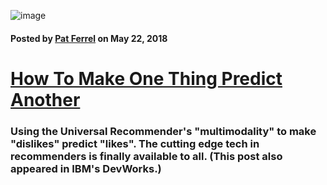 ![image](/blog/images/ibm-brain-thumb.png)

#### Posted by [**Pat Ferrel**](mailto:pat@actionml.com) on May 22, 2018

# [How To Make One Thing Predict Another](/blog/{{template}})

### Using the Universal Recommender's "multimodality" to make "dislikes" predict "likes". The cutting edge tech in recommenders is finally available to all. (This post also appeared in IBM's DevWorks.)
